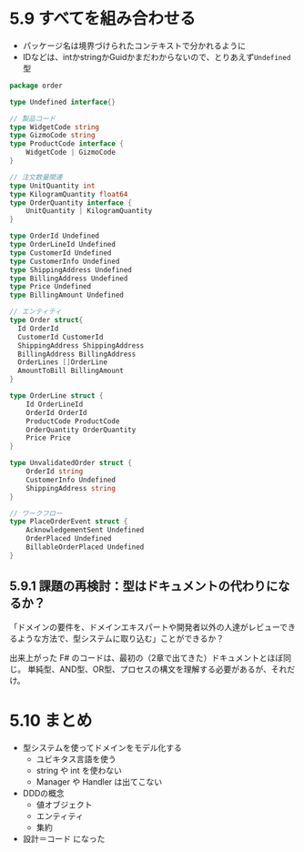# 5.9 すべてを組み合わせる
- パッケージ名は境界づけられたコンテキストで分かれるように
- IDなどは、intかstringかGuidかまだわからないので、とりあえず`Undefined`型

```go
package order

type Undefined interface{}

// 製品コード
type WidgetCode string
type GizmoCode string
type ProductCode interface {
    WidgetCode | GizmoCode
}

// 注文数量関連
type UnitQuantity int
type KilogramQuantity float64
type OrderQuantity interface {
    UnitQuantity | KilogramQuantity
}

type OrderId Undefined
type OrderLineId Undefined
type CustomerId Undefined
type CustomerInfo Undefined
type ShippingAddress Undefined
type BillingAddress Undefined
type Price Undefined
type BillingAmount Undefined

// エンティティ
type Order struct{
  Id OrderId
  CustomerId CustomerId
  ShippingAddress ShippingAddress
  BillingAddress BillingAddress
  OrderLines []OrderLine
  AmountToBill BillingAmount
}

type OrderLine struct {
    Id OrderLineId
    OrderId OrderId
    ProductCode ProductCode
    OrderQuantity OrderQuantity
    Price Price
}

type UnvalidatedOrder struct {
    OrderId string
    CustomerInfo Undefined
    ShippingAddress string
}

// ワークフロー
type PlaceOrderEvent struct {
    AcknowledgementSent Undefined
    OrderPlaced Undefined
    BillableOrderPlaced Undefined
}
```

## 5.9.1 課題の再検討：型はドキュメントの代わりになるか？
「ドメインの要件を、ドメインエキスパートや開発者以外の人達がレビューできるような方法で、型システムに取り込む」ことができるか？

出来上がった F# のコードは、最初の（2章で出てきた）ドキュメントとほぼ同じ。
単純型、AND型、OR型、プロセスの構文を理解する必要があるが、それだけ。

# 5.10 まとめ
- 型システムを使ってドメインをモデル化する
  - ユビキタス言語を使う
  - string や int を使わない
  - Manager や Handler は出てこない
- DDDの概念
  - 値オブジェクト
  - エンティティ
  - 集約
- 設計＝コード になった